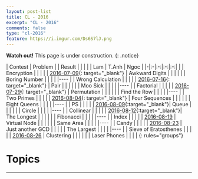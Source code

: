 ```yaml
---
layout: post-list
title: CL - 2016
excerpt: "CL - 2016"
comments: false
type: "cl-2016"
feature: https://i.imgur.com/Ds6S7lJ.png
---
```


**Watch out!** This page is under construction.
{: .notice}

| Contest | Problem | | Result | |
| | | Lam | T.Anh | Ngoc |
|-|:-|:-:|:-:|:-:|
| | Encryption | <span class="fa fa-check"/> | | |
| [2016-07-09](https://drive.google.com/open?id=0B7AyGNQu098WZFkzRzM4Z1l6d00){: target="_blank"} | Awkward Digits | <span class="fa fa-check"/> | | <span class="fa fa-check"/> |
| | Boring Number | <span class="fa fa-check"/> | <span class="fa fa-check"/> | <span class="fa fa-check"/> |
|----
| | Wrong Calculation | <span class="fa fa-check"/> | <span class="fa fa-check"/> | <span class="fa fa-check"/> |
| [2016-07-16](https://drive.google.com/open?id=0B7AyGNQu098WQVNMNXRSQnU0OUk){: target="_blank"} | Pair | | | <span class="fa fa-check"/> |
| | Moo Sick | <span class="fa fa-check"/> | | |
|----
| | Factorial | <span class="fa fa-check"/> | <span class="fa fa-check"/> | |
| [2016-07-29](https://drive.google.com/file/d/0B7AyGNQu098WV2h3cll0SDZQTTA/view?usp=sharing){: target="_blank"} | Permutation | <span class="fa fa-check"/> | | |
| | Find the Row | <span class="fa fa-check"/> | <span class="fa fa-check"/> | |
|----
| | Two Primes | <span class="fa fa-check"/> | <span class="fa fa-check"/> | <span class="fa fa-check"/> |
| [2016-08-04](https://drive.google.com/open?id=0B7AyGNQu098WdnFud011QUY3UXlHY1IxU0ZMeUJaRFYtYURn){: target="_blank"} | Four Sequences | | | |
| | Eight Queens | <span class="fa fa-check"/> | <span class="fa fa-check"/> | <span class="fa fa-check"/> |
|----
| | PS | | | |
| [2016-08-09](https://drive.google.com/open?id=0B7AyGNQu098WTHN6T1J5V0t4bGc){:target="_blank"}| Queue | | <span class="fa fa-check"/> | |
| | Circle | | | |
|----
| | Collinear | | <span class="fa fa-check"/> | <span class="fa fa-check"/> |
| [2016-08-12](https://drive.google.com/open?id=0B7AyGNQu098WQldQTUpRdVJGcUE){:target="_blank"}| The Longest | <span class="fa fa-check"/> | | <span class="fa fa-check"/> |
| | Fibonacci | | | |
|----
| | Index | | <span class="fa fa-check"/> | <span class="fa fa-check"/> |
| [2016-08-19](https://drive.google.com/open?id=0B7AyGNQu098WSklGdy1RU184WUU) | Virtual Node | <span class="fa fa-check"/> | <span class="fa fa-check"/> | <span class="fa fa-check"/> |
| | Same Area | <span class="fa fa-check"/> | <span class="fa fa-check"/> | |
|----
| | Candy | <span class="fa fa-check"/> | | |
| [2016-08-23](https://drive.google.com/open?id=0B7AyGNQu098WUF9KanBJZ3RXWlU) | Just another GCD | | |
| | The Largest | <span class="fa fa-check"/> | | |
|----
| | Sieve of Eratosthenes | <span class="fa fa-check"/> | <span class="fa fa-check"/> | <span class="fa fa-check"/> |
| [2016-08-26](https://drive.google.com/open?id=0B7AyGNQu098WNnIwUU52NUxoYW8) | Clustering | <span class="fa fa-check"/> | | |
| | Laser Phones | <span class="fa fa-check"/> | | |
{: rules="groups"}


# Topics
* * *
